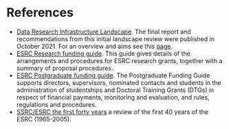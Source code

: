 # References



* [Data Research Infrastructure Landscape](https://dareuk.org.uk/wp-content/uploads/2021/10/DARE_UK_Data_Research_Infrastructure_Landscape_Review_Oct_2021.pdf). The final report and recommendations from this initial landscape review were published in October 2021. For an overview and aims see this [page](https://dareuk.org.uk/our-work/landscape-review/).
* [ESRC Research funding guide](https://www.ukri.org/publications/esrc-research-funding-guide/). This guide gives details of the arrangements and procedures for ESRC research grants, together with a summary of proposal procedures. 
* [ESRC Postgraduate funding guide](https://esrc.ukri.org/skills-and-careers/doctoral-training/prospective-students/postgraduate-funding-guide/). The Postgraduate Funding Guide supports directors, supervisors, nominated contacts and students in the administration of studentships and Doctoral Training Grants (DTGs) in respect of financial payments, monitoring and evaluation, and rules, regulations and procedures.
* [SSRC/ESRC the first forty years](https://esrc.ukri.org/files/news-events-and-publications/publications/ssrc-and-esrc-the-first-forty-years/) a review of the first 40 years of the ESRC (1965-2005).

